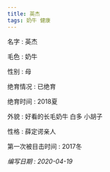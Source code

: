 ```yaml
---
title: 英杰
tags: 奶牛 健康 
---
```


名字 : 英杰

毛色 : 奶牛

性别 : 母

绝育情况 : 已绝育

绝育时间 : 2018夏

外貌 : 好看的长毛奶牛 白多 小胡子

性格 : 薛定谔亲人

第一次被目击时间 : 2017冬

*编写日期 : 2020-04-19*


